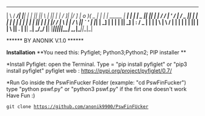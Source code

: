  ____    _____ __    __                 _____  ____  ____   _____  __ __    __  __  _ 
|    \  / ___/|  |__|  |               |     ||    ||    \ |     ||  |  |  /  ]|  |/ ]
|  o  )(   \_ |  |  |  |     _____     |   __| |  | |  _  ||   __||  |  | /  / |  ' / 
|   _/  \__  ||  |  |  |    |     |    |  |_   |  | |  |  ||  |_  |  |  |/  /  |    \ 
|  |    /  \ ||  `  '  |    |_____|    |   _]  |  | |  |  ||   _] |  :  /   \_ |     |
|  |    \    | \      /                |  |    |  | |  |  ||  |   |     \     ||  .  |
|__|     \___|  \_/\_/                 |__|   |____||__|__||__|    \__,_|\____||__|\_|
                                                                                      

******   BY ANONIK V.1.0  ******



**Installation**
    **You need this: 
        Pyfiglet; Python3;Python2; PIP installer
    **
    
*Install Pyfiglet: 
    open the Terminal.
    Type = "pip install pyfiglet" or "pip3 install pyfiglet"
    pyfiglet web : https://pypi.org/project/pyfiglet/0.7/

*Run
    Go inside the PswFinFucker Folder (example: "cd PswFinFucker")
    type "python pswf.py" or "python3 pswf.py"  if the firt one doesn't work
    Have Fun :)  
    

<code>git clone https://github.com/anonik9900/PswFinFUcker</code>
